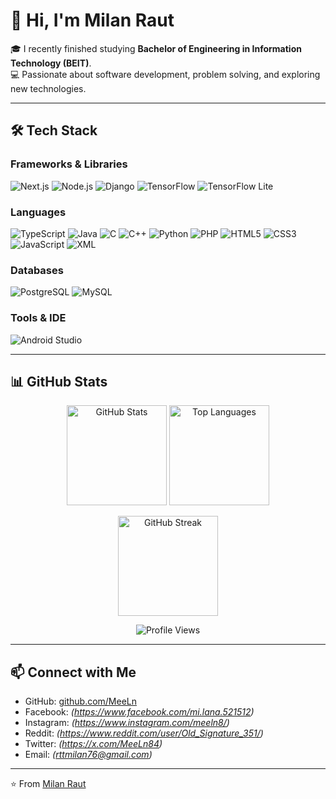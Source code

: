 # 👋 Hi, I'm Milan Raut

🎓 I recently finished studying **Bachelor of Engineering in Information Technology (BEIT)**.  
💻 Passionate about software development, problem solving, and exploring new technologies.  

---

## 🛠️ Tech Stack

### Frameworks & Libraries
![Next.js](https://img.shields.io/badge/Next.js-000000?style=for-the-badge&logo=nextdotjs&logoColor=white)
![Node.js](https://img.shields.io/badge/Node.js-339933?style=for-the-badge&logo=nodedotjs&logoColor=white)
![Django](https://img.shields.io/badge/Django-092E20?style=for-the-badge&logo=django&logoColor=white)
![TensorFlow](https://img.shields.io/badge/TensorFlow-FF6F00?style=for-the-badge&logo=tensorflow&logoColor=white)
![TensorFlow Lite](https://img.shields.io/badge/TensorFlow_Lite-007ACC?style=for-the-badge&logo=tensorflow&logoColor=white)

### Languages
![TypeScript](https://img.shields.io/badge/TypeScript-3178C6?style=for-the-badge&logo=typescript&logoColor=white)
![Java](https://img.shields.io/badge/Java-007396?style=for-the-badge&logo=openjdk&logoColor=white)
![C](https://img.shields.io/badge/C-00599C?style=for-the-badge&logo=c&logoColor=white)
![C++](https://img.shields.io/badge/C++-00599C?style=for-the-badge&logo=cplusplus&logoColor=white)
![Python](https://img.shields.io/badge/Python-3776AB?style=for-the-badge&logo=python&logoColor=white)
![PHP](https://img.shields.io/badge/PHP-777BB4?style=for-the-badge&logo=php&logoColor=white)
![HTML5](https://img.shields.io/badge/HTML5-E34F26?style=for-the-badge&logo=html5&logoColor=white)
![CSS3](https://img.shields.io/badge/CSS3-1572B6?style=for-the-badge&logo=css3&logoColor=white)
![JavaScript](https://img.shields.io/badge/JavaScript-F7DF1E?style=for-the-badge&logo=javascript&logoColor=black)
![XML](https://img.shields.io/badge/XML-8B0000?style=for-the-badge&logo=xml&logoColor=white)

### Databases
![PostgreSQL](https://img.shields.io/badge/PostgreSQL-4169E1?style=for-the-badge&logo=postgresql&logoColor=white)
![MySQL](https://img.shields.io/badge/MySQL-4479A1?style=for-the-badge&logo=mysql&logoColor=white)

### Tools & IDE
![Android Studio](https://img.shields.io/badge/Android_Studio-3DDC84?style=for-the-badge&logo=androidstudio&logoColor=white)

---

## 📊 GitHub Stats

<p align="center">
  <img src="https://github-readme-stats.vercel.app/api?username=MeeLn&show_icons=true&theme=tokyonight" alt="GitHub Stats" height="160"/>
  <img src="https://github-readme-stats.vercel.app/api/top-langs/?username=MeeLn&layout=compact&theme=tokyonight" alt="Top Languages" height="160"/>
</p>

<p align="center">
  <img src="https://github-readme-streak-stats.herokuapp.com/?user=MeeLn&theme=tokyonight" alt="GitHub Streak" height="160"/>
</p>

<p align="center">
  <img src="https://komarev.com/ghpvc/?username=MeeLn&label=Profile%20Views&color=0e75b6&style=flat" alt="Profile Views" />
</p>

---

## 📫 Connect with Me

- GitHub: [github.com/MeeLn](https://github.com/MeeLn)
- Facebook: *(https://www.facebook.com/mi.lana.521512)*
- Instagram: *(https://www.instagram.com/meeln8/)*
- Reddit: *(https://www.reddit.com/user/Old_Signature_351/)*
- Twitter: *(https://x.com/MeeLn84)*
- Email: *(rttmilan76@gmail.com)*

---
⭐️ From [Milan Raut](https://github.com/MeeLn)
